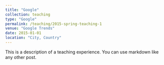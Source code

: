 ```yaml
---
title: "Google"
collection: teaching
type: "Google"
permalink: /teaching/2015-spring-teaching-1
venue: "Google Trends"
date: 2015-01-01
location: "City, Country"
---
```


<script type="text/javascript" src="https://ssl.gstatic.com/trends_nrtr/1982_RC01/embed_loader.js"></script> <script type="text/javascript"> trends.embed.renderExploreWidget("TIMESERIES", {"comparisonItem":[{"keyword":"Domino pizza","geo":"US","time":"today 12-m"},{"keyword":"/m/0hgnzjh","geo":"US","time":"today 12-m"}],"category":0,"property":""}, {"exploreQuery":"geo=US&q=Domino%20pizza,%2Fm%2F0hgnzjh&date=today 12-m,today 12-m","guestPath":"https://trends.google.com:443/trends/embed/"}); </script> 

This is a description of a teaching experience. You can use markdown like any other post.


